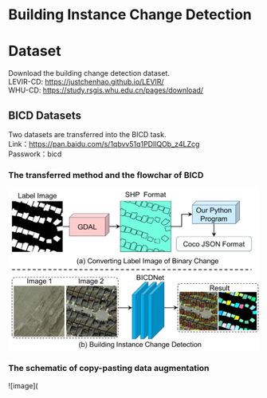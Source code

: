 # Building Instance Change Detection

# Dataset
Download the building change detection dataset.  
LEVIR-CD: https://justchenhao.github.io/LEVIR/   
WHU-CD: https://study.rsgis.whu.edu.cn/pages/download/
## BICD Datasets
Two datasets are transferred into the BICD task.  
Link：https://pan.baidu.com/s/1qbvv51q1PDIlQOb_z4LZcg  
Passwork：bicd  
### The transferred method and the flowchar of BICD
![image](https://github.com/yjbing/BuildingInstanceChangeDetection/blob/main/images/Flowchart%20of%20the%20BICD.png)
### The schematic of copy-pasting data augmentation  
![image](
